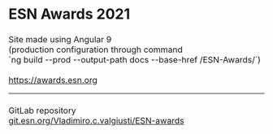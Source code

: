 # ESN Awards 2021
 <meta name="description"
      content="The ESN Awards are given for extraordinary achievements in ESN every year in 14 categories"
    />
<h3 style="font-weight:normal">Site made using Angular 9 <br>(production configuration through command <br>
`ng build --prod --output-path docs --base-href /ESN-Awards/`)<br><br>
<a id="myBtn" style="{color: #2e3192; background: white} :hover{background: purple}" href="https://awards.esn.org">https://awards.esn.org<a>
</h3>
 <hr>
<h3 style="font-weight:normal">GitLab repository<br>
<a id="myBtn" style="{color: #2e3192; background: white} :hover{background: purple}" href="https://git.esn.org/Vladimiro.c.valgiusti/esn-awards-update-final-version">git.esn.org/Vladimiro.c.valgiusti/ESN-awards<a>
</h3>
